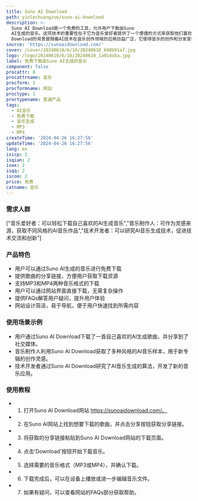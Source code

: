 ```yaml
---
title: Suno AI Download
path: yinlechuangzuo/suno-ai-download
description: >-
  Suno AI Download是一个免费的工具，允许用户下载由Suno
  AI生成的音乐。这项技术的重要性在于它为音乐爱好者提供了一个便捷的方式来获取他们喜欢的音乐作品，同时也支持了AI音乐创作的发展。Suno AI
  Download的背景是随着AI技术在音乐创作领域的应用日益广泛，它使得音乐的创作和分发变得更加高效和个性化。产品定位为免费工具，旨在促进音乐的分享和AI音乐的普及。
source: 'https://sunoaidownload.com/'
cover: /cover/20240610/6/10/20240610_698b91a7.jpg
logo: /logo/20240610/6/10/20240610_1a014a5a.jpg
label: 免费下载由Suno AI生成的音乐
component: false
procattr: 8
procattrname: 音乐
procform: 1
procformname: 网站
proctype: 1
proctypename: 普通产品
tags:
  - AI音乐
  - 免费下载
  - 音乐生成
  - MP3
  - MP4
createTime: '2024-04-26 16:27:56'
updateTime: '2024-04-26 16:27:56'
lang: en
isicp: 2
isqian: 2
iswx: 2
isqq: 2
iscom: 2
price: 免费
catname: 音乐
---
```




### 需求人群
["音乐爱好者：可以轻松下载自己喜欢的AI生成音乐","音乐制作人：可作为灵感来源，获取不同风格的AI音乐作品","技术开发者：可以研究AI音乐生成技术，促进技术交流和创新"]

### 产品特色
* 用户可以通过Suno AI生成的音乐进行免费下载
* 提供歌曲的分享链接，方便用户获取下载资源
* 支持MP3和MP4两种音乐格式的下载
* 用户可以通过网站界面直接下载，无需复杂操作
* 提供FAQs解答用户疑问，提升用户体验
* 网站设计简洁，易于导航，便于用户快速找到所需内容

### 使用场景示例
* 用户通过Suno AI Download下载了一首自己喜欢的AI生成歌曲，并分享到了社交媒体。
* 音乐制作人利用Suno AI Download获取了多种风格的AI音乐样本，用于新专辑的创作灵感。
* 技术开发者通过Suno AI Download研究了AI音乐生成的算法，开发了新的音乐应用。

### 使用教程
* 1. 打开Suno AI Download网站 https://sunoaidownload.com/。
* 2. 在Suno AI网站上找到想要下载的歌曲，并点击分享按钮获取分享链接。
* 3. 将获取的分享链接粘贴到Suno AI Download网站的下载页面。
* 4. 点击'Download'按钮开始下载音乐。
* 5. 选择需要的音乐格式（MP3或MP4），并确认下载。
* 6. 下载完成后，可以在设备上播放或进一步编辑音乐文件。
* 7. 如果有疑问，可以查看网站的FAQs部分获取帮助。

  
